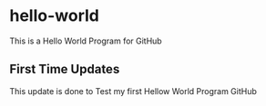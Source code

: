 # hello-world
This is a Hello World Program for GitHub

## First Time Updates
This update is done to Test my first Hellow World Program GitHub

